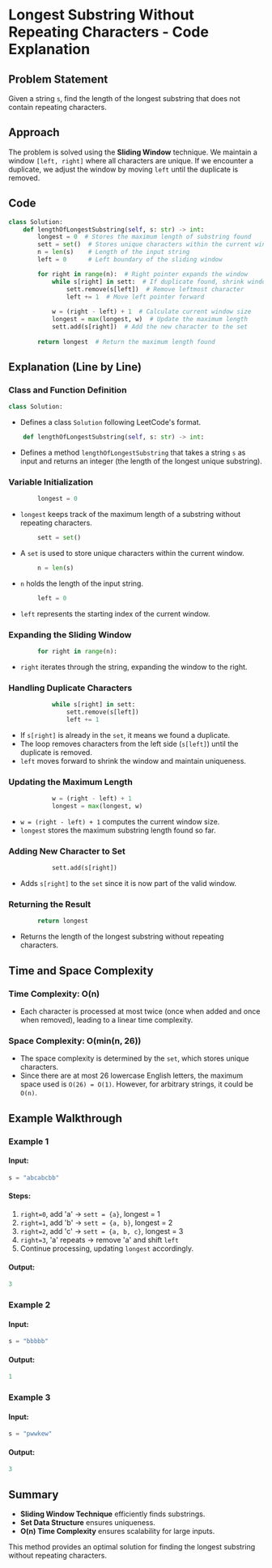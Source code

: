 # Longest Substring Without Repeating Characters - Code Explanation

## Problem Statement
Given a string `s`, find the length of the longest substring that does not contain repeating characters.

## Approach
The problem is solved using the **Sliding Window** technique. We maintain a window `[left, right]` where all characters are unique. If we encounter a duplicate, we adjust the window by moving `left` until the duplicate is removed.

## Code
```python
class Solution:
    def lengthOfLongestSubstring(self, s: str) -> int:
        longest = 0  # Stores the maximum length of substring found
        sett = set()  # Stores unique characters within the current window
        n = len(s)    # Length of the input string
        left = 0      # Left boundary of the sliding window

        for right in range(n):  # Right pointer expands the window
            while s[right] in sett:  # If duplicate found, shrink window
                sett.remove(s[left])  # Remove leftmost character
                left += 1  # Move left pointer forward
            
            w = (right - left) + 1  # Calculate current window size
            longest = max(longest, w)  # Update the maximum length
            sett.add(s[right])  # Add the new character to the set
        
        return longest  # Return the maximum length found
```

## Explanation (Line by Line)

### **Class and Function Definition**
```python
class Solution:
```
- Defines a class `Solution` following LeetCode's format.

```python
    def lengthOfLongestSubstring(self, s: str) -> int:
```
- Defines a method `lengthOfLongestSubstring` that takes a string `s` as input and returns an integer (the length of the longest unique substring).

### **Variable Initialization**
```python
        longest = 0  
```
- `longest` keeps track of the maximum length of a substring without repeating characters.

```python
        sett = set()
```
- A `set` is used to store unique characters within the current window.

```python
        n = len(s)
```
- `n` holds the length of the input string.

```python
        left = 0
```
- `left` represents the starting index of the current window.

### **Expanding the Sliding Window**
```python
        for right in range(n):
```
- `right` iterates through the string, expanding the window to the right.

### **Handling Duplicate Characters**
```python
            while s[right] in sett:
                sett.remove(s[left])
                left += 1
```
- If `s[right]` is already in the `set`, it means we found a duplicate.
- The loop removes characters from the left side (`s[left]`) until the duplicate is removed.
- `left` moves forward to shrink the window and maintain uniqueness.

### **Updating the Maximum Length**
```python
            w = (right - left) + 1
            longest = max(longest, w)
```
- `w = (right - left) + 1` computes the current window size.
- `longest` stores the maximum substring length found so far.

### **Adding New Character to Set**
```python
            sett.add(s[right])
```
- Adds `s[right]` to the `set` since it is now part of the valid window.

### **Returning the Result**
```python
        return longest
```
- Returns the length of the longest substring without repeating characters.

## **Time and Space Complexity**
### **Time Complexity: O(n)**
- Each character is processed at most twice (once when added and once when removed), leading to a linear time complexity.

### **Space Complexity: O(min(n, 26))**
- The space complexity is determined by the `set`, which stores unique characters.
- Since there are at most 26 lowercase English letters, the maximum space used is `O(26) = O(1)`. However, for arbitrary strings, it could be `O(n)`.

## **Example Walkthrough**
### **Example 1**
#### Input:
```python
s = "abcabcbb"
```
#### Steps:
1. `right=0`, add 'a' → `sett = {a}`, longest = 1
2. `right=1`, add 'b' → `sett = {a, b}`, longest = 2
3. `right=2`, add 'c' → `sett = {a, b, c}`, longest = 3
4. `right=3`, 'a' repeats → remove 'a' and shift `left`
5. Continue processing, updating `longest` accordingly.

#### Output:
```python
3
```

### **Example 2**
#### Input:
```python
s = "bbbbb"
```
#### Output:
```python
1
```

### **Example 3**
#### Input:
```python
s = "pwwkew"
```
#### Output:
```python
3
```

## Summary
- **Sliding Window Technique** efficiently finds substrings.
- **Set Data Structure** ensures uniqueness.
- **O(n) Time Complexity** ensures scalability for large inputs.

This method provides an optimal solution for finding the longest substring without repeating characters.

